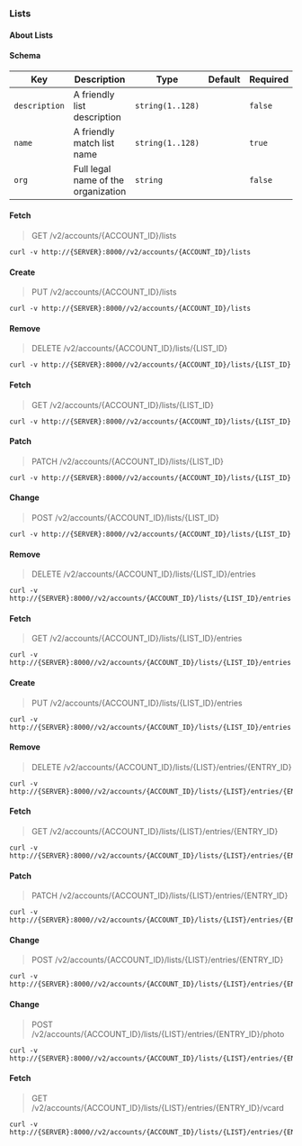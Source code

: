 ### Lists

#### About Lists

#### Schema

Key | Description | Type | Default | Required
--- | ----------- | ---- | ------- | --------
`description` | A friendly list description | `string(1..128)` |   | `false`
`name` | A friendly match list name | `string(1..128)` |   | `true`
`org` | Full legal name of the organization | `string` |   | `false`


#### Fetch

> GET /v2/accounts/{ACCOUNT_ID}/lists

```curl
curl -v http://{SERVER}:8000//v2/accounts/{ACCOUNT_ID}/lists
```

#### Create

> PUT /v2/accounts/{ACCOUNT_ID}/lists

```curl
curl -v http://{SERVER}:8000//v2/accounts/{ACCOUNT_ID}/lists
```

#### Remove

> DELETE /v2/accounts/{ACCOUNT_ID}/lists/{LIST_ID}

```curl
curl -v http://{SERVER}:8000//v2/accounts/{ACCOUNT_ID}/lists/{LIST_ID}
```

#### Fetch

> GET /v2/accounts/{ACCOUNT_ID}/lists/{LIST_ID}

```curl
curl -v http://{SERVER}:8000//v2/accounts/{ACCOUNT_ID}/lists/{LIST_ID}
```

#### Patch

> PATCH /v2/accounts/{ACCOUNT_ID}/lists/{LIST_ID}

```curl
curl -v http://{SERVER}:8000//v2/accounts/{ACCOUNT_ID}/lists/{LIST_ID}
```

#### Change

> POST /v2/accounts/{ACCOUNT_ID}/lists/{LIST_ID}

```curl
curl -v http://{SERVER}:8000//v2/accounts/{ACCOUNT_ID}/lists/{LIST_ID}
```

#### Remove

> DELETE /v2/accounts/{ACCOUNT_ID}/lists/{LIST_ID}/entries

```curl
curl -v http://{SERVER}:8000//v2/accounts/{ACCOUNT_ID}/lists/{LIST_ID}/entries
```

#### Fetch

> GET /v2/accounts/{ACCOUNT_ID}/lists/{LIST_ID}/entries

```curl
curl -v http://{SERVER}:8000//v2/accounts/{ACCOUNT_ID}/lists/{LIST_ID}/entries
```

#### Create

> PUT /v2/accounts/{ACCOUNT_ID}/lists/{LIST_ID}/entries

```curl
curl -v http://{SERVER}:8000//v2/accounts/{ACCOUNT_ID}/lists/{LIST_ID}/entries
```

#### Remove

> DELETE /v2/accounts/{ACCOUNT_ID}/lists/{LIST}/entries/{ENTRY_ID}

```curl
curl -v http://{SERVER}:8000//v2/accounts/{ACCOUNT_ID}/lists/{LIST}/entries/{ENTRY_ID}
```

#### Fetch

> GET /v2/accounts/{ACCOUNT_ID}/lists/{LIST}/entries/{ENTRY_ID}

```curl
curl -v http://{SERVER}:8000//v2/accounts/{ACCOUNT_ID}/lists/{LIST}/entries/{ENTRY_ID}
```

#### Patch

> PATCH /v2/accounts/{ACCOUNT_ID}/lists/{LIST}/entries/{ENTRY_ID}

```curl
curl -v http://{SERVER}:8000//v2/accounts/{ACCOUNT_ID}/lists/{LIST}/entries/{ENTRY_ID}
```

#### Change

> POST /v2/accounts/{ACCOUNT_ID}/lists/{LIST}/entries/{ENTRY_ID}

```curl
curl -v http://{SERVER}:8000//v2/accounts/{ACCOUNT_ID}/lists/{LIST}/entries/{ENTRY_ID}
```

#### Change

> POST /v2/accounts/{ACCOUNT_ID}/lists/{LIST}/entries/{ENTRY_ID}/photo

```curl
curl -v http://{SERVER}:8000//v2/accounts/{ACCOUNT_ID}/lists/{LIST}/entries/{ENTRY_ID}/photo
```

#### Fetch

> GET /v2/accounts/{ACCOUNT_ID}/lists/{LIST}/entries/{ENTRY_ID}/vcard

```curl
curl -v http://{SERVER}:8000//v2/accounts/{ACCOUNT_ID}/lists/{LIST}/entries/{ENTRY_ID}/vcard
```

